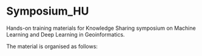 # Symposium_HU
Hands-on training materials for Knowledge Sharing symposium on Machine Learning and Deep Learning in Geoinformatics.
<p>The material is organised as follows:

</p>
